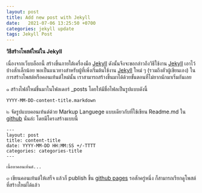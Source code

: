 ```yaml
---
layout: post
title: Add new post with Jekyll
date:   2021-07-06 13:25:50 +0700
categories: jekyll update
tags: Jekyll Post
---
```


**วิธีสร้างโพสต์ใหม่ใน Jekyll**

เนื่องจากเว็บบล็อกนี้ สร้างขึ้นภายใต้เครื่องมือ [Jekyll](https://jekyllrb.com/) ดังนั้นจึงจะขอกล่าวถึงวิธีใช้งาน [Jekyll](https://jekyllrb.com/) เอาไว้บ้างสักเล็กน้อย พอเป็นแนวทางสำหรับผู้ที่เพิ่งเริ่มต้นใช้งาน [Jekyll](https://jekyllrb.com/) ใหม่ ๆ (รวมถึงตัวผู้เขียนเอง) ในการสร้างโพสต์หรือคอนเท้นต์ใหม่นั้น เราสามารถสร้างขึ้นมาได้ด้วยขั้นตอนที่ไม่ยากนักมาเริ่มกันเลย

๑ สร้างไฟล์ใหม่ขึ้นมาในโฟลเดอร์ _posts โดยให้มีชื่อไฟลเป็นรูปแบบดังนี้

```
YYYY-MM-DD-content-title.markdown
```

๒ จัดรูปแบบคอนเท้นต์ด้วย Markup Languege แบบเดียวกับที่ใช้เขียน Readme.md ใน [github](https://github.com/) นั่นล่ะ โดยมีโครงสร้างแบบนี้

```
---
layout: post
title: content-title
date: YYYY-MM-DD HH:MM:SS +/-TTTT
categories: categories-title
---

เนื้อหาคอนเท้นต์...
```

๓ เขียนคอนเท้นต์ให้เสร็จ แล้วก็ publish ขึ้น [github pages](https://pages.github.com/) รอสักครู่หนึ่ง ก็สามารถเรียกดูโพสต์ที่สร้างใหม่ได้แล้ว
